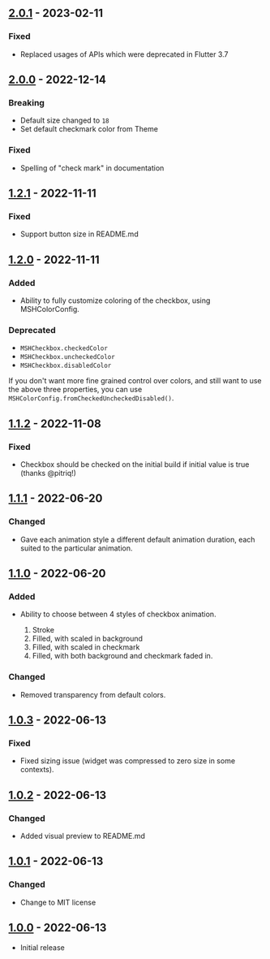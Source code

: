 ## [2.0.1] - 2023-02-11

### Fixed

* Replaced usages of APIs which were deprecated in Flutter 3.7

## [2.0.0] - 2022-12-14

### Breaking

* Default size changed to `18`
* Set default checkmark color from Theme

### Fixed

* Spelling of "check mark" in documentation

## [1.2.1] - 2022-11-11

### Fixed

* Support button size in README.md

## [1.2.0] - 2022-11-11

### Added

* Ability to fully customize coloring of the checkbox, using MSHColorConfig.

### Deprecated

* `MSHCheckbox.checkedColor`
* `MSHCheckbox.uncheckedColor`
* `MSHCheckbox.disabledColor`

If you don't want more fine grained control over colors, and still want
to use the above three properties, you can use `MSHColorConfig.fromCheckedUncheckedDisabled()`.

## [1.1.2] - 2022-11-08

### Fixed

* Checkbox should be checked on the initial build if initial value is true (thanks @pitriq!)

## [1.1.1] - 2022-06-20

### Changed

* Gave each animation style a different default animation duration, each suited to the particular animation.

## [1.1.0] - 2022-06-20

### Added

* Ability to choose between 4 styles of checkbox animation.

  1. Stroke
  2. Filled, with scaled in background
  3. Filled, with scaled in checkmark
  4. Filled, with both background and checkmark faded in.

### Changed

* Removed transparency from default colors.

## [1.0.3] - 2022-06-13

### Fixed

* Fixed sizing issue (widget was compressed to zero size in some contexts).

## [1.0.2] - 2022-06-13

### Changed

* Added visual preview to README.md

## [1.0.1] - 2022-06-13

### Changed

* Change to MIT license

## [1.0.0] - 2022-06-13

* Initial release

[2.0.1]: https://github.com/HornMichaelS/msh_checkbox/compare/2.0.0...2.0.1
[2.0.0]: https://github.com/HornMichaelS/msh_checkbox/compare/1.2.1...2.0.0
[1.2.1]: https://github.com/HornMichaelS/msh_checkbox/compare/1.2.0...1.2.1
[1.2.0]: https://github.com/HornMichaelS/msh_checkbox/compare/1.1.2...1.2.0
[1.1.2]: https://github.com/HornMichaelS/msh_checkbox/compare/1.1.1...1.1.2
[1.1.1]: https://github.com/HornMichaelS/msh_checkbox/compare/1.1.0...1.1.1
[1.1.0]: https://github.com/HornMichaelS/msh_checkbox/compare/1.0.3...1.1.0
[1.0.3]: https://github.com/HornMichaelS/msh_checkbox/compare/1.0.2...1.0.3
[1.0.2]: https://github.com/HornMichaelS/msh_checkbox/compare/1.0.1...1.0.2
[1.0.1]: https://github.com/HornMichaelS/msh_checkbox/compare/1.0.0...1.0.1
[1.0.0]: https://github.com/HornMichaelS/msh_checkbox/releases/tag/1.0.0
